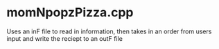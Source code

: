# momNpopzPizza.cpp
Uses an inF file to read in information, then takes in an order from users input and write the reciept to an outF  file
